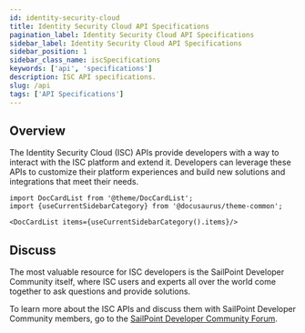 ```yaml
---
id: identity-security-cloud
title: Identity Security Cloud API Specifications
pagination_label: Identity Security Cloud API Specifications
sidebar_label: Identity Security Cloud API Specifications
sidebar_position: 1
sidebar_class_name: iscSpecifications
keywords: ['api', 'specifications']
description: ISC API specifications.
slug: /api
tags: ['API Specifications']
---
```


## Overview

The Identity Security Cloud (ISC) APIs provide developers with a way to interact with the ISC platform and extend it. Developers can leverage these APIs to customize their platform experiences and build new solutions and integrations that meet their needs.

```mdx-code-block
import DocCardList from '@theme/DocCardList';
import {useCurrentSidebarCategory} from '@docusaurus/theme-common';

<DocCardList items={useCurrentSidebarCategory().items}/>
```

## Discuss

The most valuable resource for ISC developers is the SailPoint Developer Community itself, where ISC users and experts all over the world come together to ask questions and provide solutions.

To learn more about the ISC APIs and discuss them with SailPoint Developer Community members, go to the [SailPoint Developer Community Forum](https://developer.sailpoint.com/discuss/tags/c/isc/6/apis).
